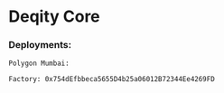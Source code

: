 # Deqity Core

### Deployments:

```
Polygon Mumbai:

Factory: 0x754dEfbbeca5655D4b25a06012B72344Ee4269FD
```
